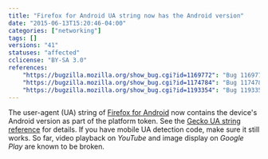 ```yaml
---
title: "Firefox for Android UA string now has the Android version"
date: "2015-06-13T15:20:46-04:00"
categories: ["networking"]
tags: []
versions: "41"
statuses: "affected"
cclicense: "BY-SA 3.0"
references:
    "https://bugzilla.mozilla.org/show_bug.cgi?id=1169772": "Bug 1169772 - Add Android version number to Fennec UA String"
    "https://bugzilla.mozilla.org/show_bug.cgi?id=1174784": "Bug 1174784 - Youtube video playback broken with Android version in UA string"
    "https://bugzilla.mozilla.org/show_bug.cgi?id=1193354": "Bug 1193354 - play.google.com - No image appearing on Firefox for Android"
---
```

The user-agent (UA) string of [Firefox for Android](https://developer.mozilla.org/en-US/Firefox_for_Android) now contains the device's Android version as part of the platform token. See the [Gecko UA string reference](https://developer.mozilla.org/en-US/docs/Web/HTTP/Gecko_user_agent_string_reference#Android_(version_41_and_above)) for details. If you have mobile UA detection code, make sure it still works. So far, video playback on *YouTube* and image display on *Google Play* are known to be broken.
